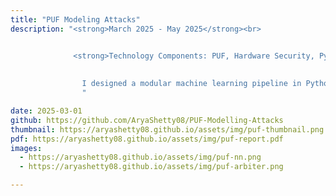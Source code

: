 ```yaml
---
title: "PUF Modeling Attacks"
description: "<strong>March 2025 - May 2025</strong><br>


              <strong>Technology Components: PUF, Hardware Security, Python, Machine Learning, Linear Regression, Perceptron, Neural Network</strong><br><br>
              
              
                I designed a modular machine learning pipeline in Python for testing PUF security, allowing easy integration of new models and attack strategies. I built feature extractors for Arbiter, XOR, and Lightweight PUFs to improve model understanding of internal architectures. I also coducted multiple tests on a variety of chains and challenge-response data, to compare findings with other papers.
                "

date: 2025-03-01
github: https://github.com/AryaShetty08/PUF-Modelling-Attacks
thumbnail: https://aryashetty08.github.io/assets/img/puf-thumbnail.png
pdf: https://aryashetty08.github.io/assets/img/puf-report.pdf
images:
  - https://aryashetty08.github.io/assets/img/puf-nn.png
  - https://aryashetty08.github.io/assets/img/puf-arbiter.png

---
```

